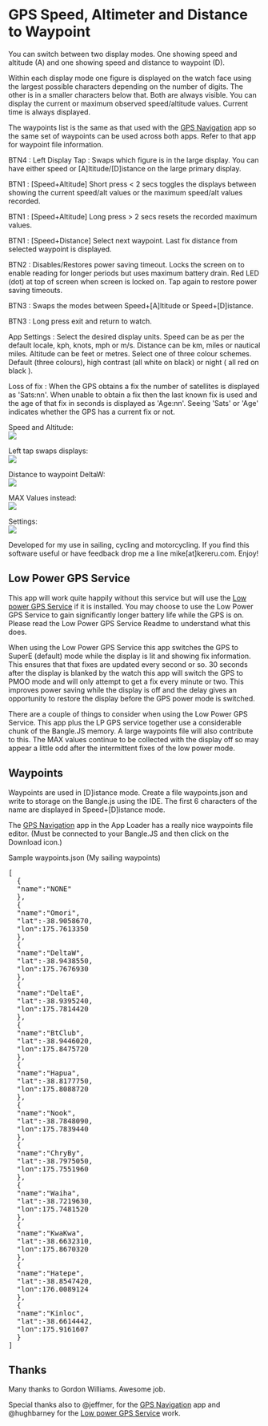 # GPS Speed, Altimeter and Distance to Waypoint

You can switch between two display modes. One showing speed and altitude (A) and one showing speed and distance to waypoint (D). 

Within each display mode one figure is displayed on the watch face using the largest possible characters depending on the number of digits. The other is in a smaller characters below that. Both are always visible. You can display the current or maximum observed speed/altitude values. Current time is always displayed. 

The waypoints list is the same as that used with the [GPS Navigation](https://banglejs.com/apps/#gps%20navigation) app so the same set of waypoints can be used across both apps. Refer to that app for waypoint file information.

BTN4 : Left Display Tap : Swaps which figure is in the large display. You can have either speed or [A]ltitude/[D]istance on the large primary display.

BTN1 : [Speed+Altitude] Short press < 2 secs toggles the displays between showing the current speed/alt values or the maximum speed/alt values recorded.

BTN1 : [Speed+Altitude] Long press > 2 secs resets the recorded maximum values.

BTN1 : [Speed+Distance] Select next waypoint. Last fix distance from selected waypoint is displayed.

BTN2 : Disables/Restores power saving timeout. Locks the screen on to enable reading for longer periods but uses maximum battery drain. Red LED (dot) at top of screen when screen is locked on. Tap again to restore power saving timeouts.

BTN3 : Swaps the modes between Speed+[A]ltitude or Speed+[D]istance.

BTN3 : Long press exit and return to watch.

App Settings : Select the desired display units. Speed can be as per the default locale, kph, knots, mph or m/s. Distance can be km, miles or nautical miles. Altitude can be feet or metres. Select one of three colour schemes. Default (three colours), high contrast (all white on black) or night ( all red on black ). 

Loss of fix : When the GPS obtains a fix the number of satellites is displayed as 'Sats:nn'. When unable to obtain a fix then the last known fix is used and the age of that fix in seconds is displayed as 'Age:nn'. Seeing 'Sats'  or 'Age' indicates whether the GPS has a current fix or not.  

Speed and Altitude:<br>
![](screen1.png)<p>
Left tap swaps displays:<br>
![](screen2.png)<p>
Distance to waypoint DeltaW:<br>
![](screen5.png)<p>
MAX Values instead:<br>
![](screen3.png)<p>
Settings:<br>
![](screen4.png)<p>

Developed for my use in sailing, cycling and motorcycling. If you find this software useful or have feedback drop me a line mike[at]kereru.com. Enjoy!

## Low Power GPS Service

This app will work quite happily without this service but will use the [Low power GPS Service](https://banglejs.com/apps/#low%20power%20gps%20service) if it is installed. You may choose to use the Low Power GPS Service to gain significantly longer battery life while the GPS is on. Please read the Low Power GPS Service Readme to understand what this does.

When using the Low Power GPS Service this app switches the GPS to SuperE (default) mode while the display is lit and showing fix information. This ensures that that fixes are updated every second or so. 30 seconds after the display is blanked by the watch this app will switch the GPS to PMOO mode and will only attempt to get a fix every minute or two. This improves power saving while the display is off and the delay gives an opportunity to restore the display before the GPS power mode is switched.

There are a couple of things to consider when using the Low Power GPS Service. This app plus the LP GPS service together use a considerable chunk of the Bangle.JS memory. A large waypoints file will also contribute to this. The MAX values continue to be collected with the display off so may appear a little odd after the intermittent fixes of the low power mode. 

## Waypoints

Waypoints are used in [D]istance mode. Create a file waypoints.json and write to storage on the Bangle.js using the IDE. The first 6 characters of the name are displayed in Speed+[D]istance mode.

The [GPS Navigation](https://banglejs.com/apps/#gps%20navigation) app in the App Loader has a really nice waypoints file editor. (Must be connected to your Bangle.JS and then click on the Download icon.)

Sample waypoints.json (My sailing waypoints)

<pre>
[
  {
  "name":"NONE"
  },
  {
  "name":"Omori",
  "lat":-38.9058670,
  "lon":175.7613350
  },
  {
  "name":"DeltaW",
  "lat":-38.9438550,
  "lon":175.7676930
  },
  {
  "name":"DeltaE",
  "lat":-38.9395240,
  "lon":175.7814420
  },
  {
  "name":"BtClub",
  "lat":-38.9446020,
  "lon":175.8475720
  },
  {
  "name":"Hapua",
  "lat":-38.8177750,
  "lon":175.8088720
  },
  {
  "name":"Nook",
  "lat":-38.7848090,
  "lon":175.7839440
  },
  {
  "name":"ChryBy",
  "lat":-38.7975050,
  "lon":175.7551960
  },
  {
  "name":"Waiha",
  "lat":-38.7219630,
  "lon":175.7481520
  },
  {
  "name":"KwaKwa",
  "lat":-38.6632310,
  "lon":175.8670320
  },
  {
  "name":"Hatepe",
  "lat":-38.8547420,
  "lon":176.0089124
  },
  {
  "name":"Kinloc",
  "lat":-38.6614442,
  "lon":175.9161607
  }
]
</pre>

## Thanks

Many thanks to Gordon Williams. Awesome job.

Special thanks also to @jeffmer, for the [GPS Navigation](https://banglejs.com/apps/#gps%20navigation) app and @hughbarney for the [Low power GPS Service](https://banglejs.com/apps/#low%20power%20gps%20service) work.


